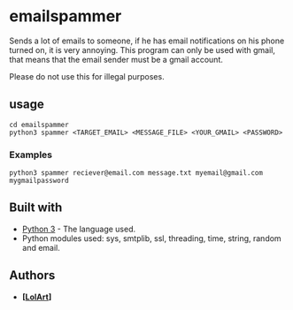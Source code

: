# emailspammer
Sends a lot of emails to someone, if he has email notifications on his phone turned on, it is very annoying.
This program can only be used with gmail, that means that the email sender must be a gmail account.

Please do not use this for illegal purposes.

## usage
```
cd emailspammer
python3 spammer <TARGET_EMAIL> <MESSAGE_FILE> <YOUR_GMAIL> <PASSWORD>
```
### Examples
```
python3 spammer reciever@email.com message.txt myemail@gmail.com mygmailpassword
```

## Built with
* [Python 3](https://www.python.org/downloads/) - The language used.
* Python modules used: sys, smtplib, ssl, threading, time, string, random and email.

## Authors
* **[[LolArt](https://github.com/lilart)]**
